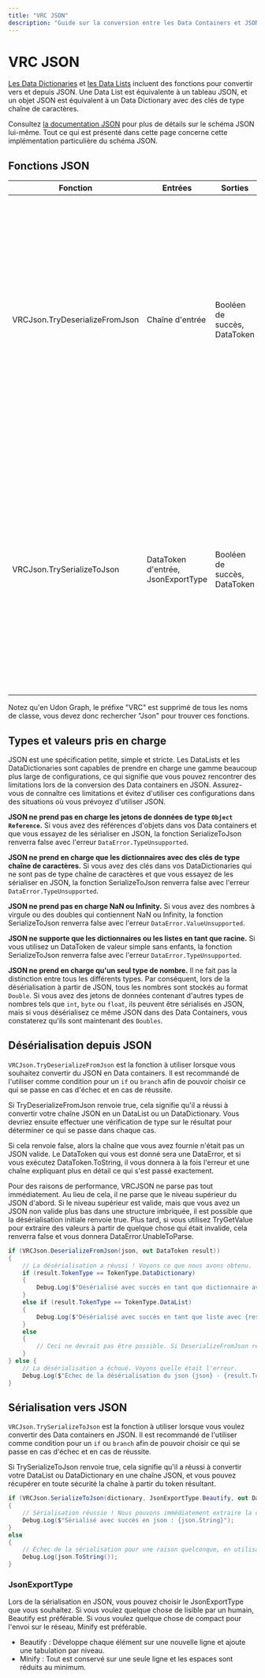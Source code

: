 ```yaml
---
title: "VRC JSON"
description: "Guide sur la conversion entre les Data Containers et JSON en utilisant VRC JSON."
---
```


# VRC JSON

[Les Data Dictionaries](/worlds/udon/data-containers/data-dictionaries) et [les Data Lists](/worlds/udon/data-containers/data-lists) incluent des fonctions pour convertir vers et depuis JSON. Une Data List est équivalente à un tableau JSON, et un objet JSON est équivalent à un Data Dictionary avec des clés de type chaîne de caractères.

Consultez [la documentation JSON](https://www.json.org/json-fr.html) pour plus de détails sur le schéma JSON lui-même. Tout ce qui est présenté dans cette page concerne cette implémentation particulière du schéma JSON.

## Fonctions JSON

| Fonction                       | Entrées                         | Sorties                         | Résultat                                                                                                                                                                                                                                                                         |
| ------------------------------ | ------------------------------- | ------------------------------ | -------------------------------------------------------------------------------------------------------------------------------------------------------------------------------------------------------------------------------------------------------------------------------- |
| VRCJson.TryDeserializeFromJson | Chaîne d'entrée                 | Booléen de succès, DataToken    | Crée un DataList ou un DataDictionary à partir de la chaîne JSON d'entrée. Si la conversion est réussie, cela retourne true et le token résultant sera soit un DataDictionary soit un DataList. Si la conversion échoue, cela retourne false et met une erreur expliquant la nature du problème dans le token résultant. |
| VRCJson.TrySerializeToJson     | DataToken d'entrée, JsonExportType | Booléen de succès, DataToken    | Tente de convertir un DataDictionary ou un DataList en une chaîne JSON de sortie. Si la conversion est réussie, cela retourne true et le token résultant sera une chaîne contenant le JSON final. Si la conversion échoue, cela retourne false et met une erreur expliquant la nature du problème dans le token résultant. |

Notez qu'en Udon Graph, le préfixe "VRC" est supprimé de tous les noms de classe, vous devez donc rechercher "Json" pour trouver ces fonctions.

## Types et valeurs pris en charge

JSON est une spécification petite, simple et stricte. Les DataLists et les DataDictionaries sont capables de prendre en charge une gamme beaucoup plus large de configurations, ce qui signifie que vous pouvez rencontrer des limitations lors de la conversion des Data containers en JSON. Assurez-vous de connaître ces limitations et évitez d'utiliser ces configurations dans des situations où vous prévoyez d'utiliser JSON.

**JSON ne prend pas en charge les jetons de données de type `Object Reference`.** Si vous avez des références d'objets dans vos Data containers et que vous essayez de les sérialiser en JSON, la fonction SerializeToJson renverra false avec l'erreur `DataError.TypeUnsupported`.

**JSON ne prend en charge que les dictionnaires avec des clés de type chaîne de caractères.** Si vous avez des clés dans vos DataDictionaries qui ne sont pas de type chaîne de caractères et que vous essayez de les sérialiser en JSON, la fonction SerializeToJson renverra false avec l'erreur `DataError.TypeUnsupported`.

**JSON ne prend pas en charge NaN ou Infinity.** Si vous avez des nombres à virgule ou des doubles qui contiennent NaN ou Infinity, la fonction SerializeToJson renverra false avec l'erreur `DataError.ValueUnsupported`.

**JSON ne supporte que les dictionnaires ou les listes en tant que racine.** Si vous utilisez un DataToken de valeur simple sans enfants, la fonction SerializeToJson renverra false avec l'erreur `DataError.TypeUnsupported`.

**JSON ne prend en charge qu'un seul type de nombre.** Il ne fait pas la distinction entre tous les différents types. Par conséquent, lors de la désérialisation à partir de JSON, tous les nombres sont stockés au format `Double`. Si vous avez des jetons de données contenant d'autres types de nombres tels que `int`, `byte` ou `float`, ils peuvent être sérialisés en JSON, mais si vous désérialisez ce même JSON dans des Data Containers, vous constaterez qu'ils sont maintenant des `Doubles`.

## Désérialisation depuis JSON

`VRCJson.TryDeserializeFromJson` est la fonction à utiliser lorsque vous souhaitez convertir du JSON en Data containers. Il est recommandé de l'utiliser comme condition pour un `if` ou `branch` afin de pouvoir choisir ce qui se passe en cas d'échec et en cas de réussite.

Si TryDeserializeFromJson renvoie true, cela signifie qu'il a réussi à convertir votre chaîne JSON en un DataList ou un DataDictionary. Vous devriez ensuite effectuer une vérification de type sur le résultat pour déterminer ce qui se passe dans chaque cas.

Si cela renvoie false, alors la chaîne que vous avez fournie n'était pas un JSON valide. Le DataToken qui vous est donné sera une DataError, et si vous exécutez DataToken.ToString, il vous donnera à la fois l'erreur et une chaîne expliquant plus en détail ce qui s'est passé exactement.

Pour des raisons de performance, VRCJSON ne parse pas tout immédiatement. Au lieu de cela, il ne parse que le niveau supérieur du JSON d'abord. Si le niveau supérieur est valide, mais que vous avez un JSON non valide plus bas dans une structure imbriquée, il est possible que la désérialisation initiale renvoie true. Plus tard, si vous utilisez TryGetValue pour extraire des valeurs à partir de quelque chose qui était invalide, cela renverra false et vous donnera DataError.UnableToParse.

```csharp title="Désérialisation depuis JSON"
if (VRCJson.DeserializeFromJson(json, out DataToken result))
{
    // La désérialisation a réussi ! Voyons ce que nous avons obtenu.
    if (result.TokenType == TokenType.DataDictionary)
    {
        Debug.Log($"Désérialisé avec succès en tant que dictionnaire avec {result.DataDictionary.Count} éléments.");
    }
    else if (result.TokenType == TokenType.DataList)
    {
        Debug.Log($"Désérialisé avec succès en tant que liste avec {result.DataList.Count} éléments.");
    }
    else 
    {
        // Ceci ne devrait pas être possible. Si DeserializeFromJson renvoie true, cela doit être soit un dictionnaire, soit une liste.
    }
} else {
    // La désérialisation a échoué. Voyons quelle était l'erreur.
    Debug.Log($"Échec de la désérialisation du json {json} - {result.ToString()}");
}
```

## Sérialisation vers JSON

`VRCJson.TrySerializeToJson` est la fonction à utiliser lorsque vous voulez convertir des Data containers en JSON. Il est recommandé de l'utiliser comme condition pour un `if` ou `branch` afin de pouvoir choisir ce qui se passe en cas d'échec et en cas de réussite.

Si TrySerializeToJson renvoie true, cela signifie qu'il a réussi à convertir votre DataList ou DataDictionary en une chaîne JSON, et vous pouvez récupérer en toute sécurité la chaîne à partir du token résultant.

```csharp title="Sérialisation vers JSON"
if (VRCJson.SerializeToJson(dictionary, JsonExportType.Beautify, out DataToken json))
{
    // Sérialisation réussie ! Nous pouvons immédiatement extraire la chaîne du token et faire quelque chose avec.
    Debug.Log($"Sérialisé avec succès en json : {json.String}");
} 
else 
{
    // Échec de la sérialisation pour une raison quelconque, en utilisant ToString sur le résultat devrait nous dire pourquoi.
    Debug.Log(json.ToString());
}
```

### JsonExportType

Lors de la sérialisation en JSON, vous pouvez choisir le JsonExportType que vous souhaitez. Si vous voulez quelque chose de lisible par un humain, Beautify est préférable. Si vous voulez quelque chose de compact pour l'envoi sur le réseau, Minify est préférable.

- Beautify : Développe chaque élément sur une nouvelle ligne et ajoute une tabulation par niveau.
- Minify : Tout est conservé sur une seule ligne et les espaces sont réduits au minimum.
